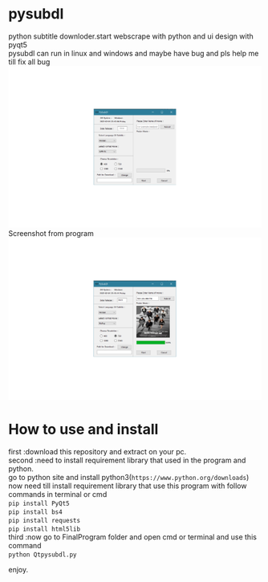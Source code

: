 # pysubdl
python subtitle downloder.start webscrape with python and ui design with pyqt5</br>
pysubdl can run in linux and windows and maybe have bug and pls help me till fix all bug</br>
![alt text](https://github.com/AmirhosseinAbutalebi/Pysubdl/blob/master/FinalProgram/ScreenShot-1.png)
Screenshot from program
![alt text](https://github.com/AmirhosseinAbutalebi/Pysubdl/blob/master/FinalProgram/ScreenShot-2.png)

# How to use and install
first :download this repository and extract on your pc.</br>
second :need to install requirement library that used in the program and python.</br>
go to python site and install python3(`https://www.python.org/downloads`)</br>
now need till install requirement library that use this program with follow commands in terminal or cmd</br>
`pip install PyQt5`</br>
`pip install bs4`</br>
`pip install requests`</br>
`pip install html5lib`</br>
third :now go to FinalProgram folder and open cmd or terminal and use this command</br>
`python Qtpysubdl.py`</br>

enjoy.
